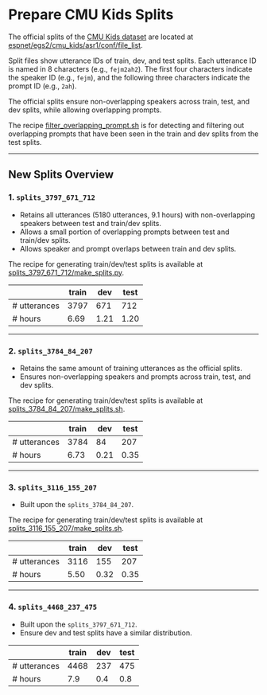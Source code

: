 # Prepare CMU Kids Splits
  
The official splits of the [CMU Kids dataset](https://catalog.ldc.upenn.edu/LDC97S63) are located at [espnet/egs2/cmu_kids/asr1/conf/file_list](https://github.com/espnet/espnet/tree/master/egs2/cmu_kids/asr1/conf/file_list).

Split files show utterance IDs of train, dev, and test splits. Each utterance ID is named in 8 characters (e.g., `fejm2ah2`). The first four characters indicate the speaker ID (e.g., `fejm`), and the following three characters indicate the prompt ID (e.g., `2ah`).

The official splits ensure non-overlapping speakers across train, test, and dev splits, while allowing overlapping prompts.

The recipe [filter_overlapping_prompt.sh](https://github.com/wangpuup/prep_cmu_kids/blob/main/filter_overlapping_prompt.sh) is for detecting and filtering out overlapping prompts that have been seen in the train and dev splits from the test splits.

---

## New Splits Overview

### 1. `splits_3797_671_712`

- Retains all utterances (5180 utterances, 9.1 hours) with non-overlapping speakers between test and train/dev splits.
- Allows a small portion of overlapping prompts between test and train/dev splits.
- Allows speaker and prompt overlaps between train and dev splits.

The recipe for generating train/dev/test splits is available at [splits_3797_671_712/make_splits.py](https://github.com/wangpuup/prep_cmu_kids/blob/main/splits_3797_671_712/make_splits.py).

|           | train | dev | test |
|-----------|-------|-----|------|
| # utterances | 3797  | 671 | 712  |
| # hours      | 6.69  | 1.21| 1.20  |

---

### 2. `splits_3784_84_207`

- Retains the same amount of training utterances as the official splits.
- Ensures non-overlapping speakers and prompts across train, test, and dev splits.

The recipe for generating train/dev/test splits is available at [splits_3784_84_207/make_splits.sh](https://github.com/wangpuup/prep_cmu_kids/blob/main/splits_3784_84_207/make_splits.sh).

|           | train | dev | test |
|-----------|-------|-----|------|
| # utterances | 3784  | 84  | 207  |
| # hours      | 6.73  | 0.21| 0.35 |

---

### 3. `splits_3116_155_207`

- Built upon the `splits_3784_84_207`.

The recipe for generating train/dev/test splits is available at [splits_3116_155_207/make_splits.sh](https://github.com/wangpuup/prep_cmu_kids/blob/main/splits_3116_155_207/make_splits.sh).

|           | train | dev | test |
|-----------|-------|-----|------|
| # utterances | 3116  | 155 | 207  |
| # hours      | 5.50   | 0.32| 0.35 |

---

### 4. `splits_4468_237_475`

- Built upon the `splits_3797_671_712`.
- Ensure dev and test splits have a similar distribution.

|          | train | dev | test |
|-----------|-------|-----|------|
| # utterances | 4468  | 237  | 475  |
| # hours      | 7.9  | 0.4| 0.8 |
